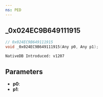 ```yaml
---
ns: PED
---
```

## _0x024EC9B649111915

```c
// 0x024EC9B649111915
void _0x024EC9B649111915(Any p0, Any p1);
```

```
NativeDB Introduced: v1207
```

## Parameters
* **p0**:
* **p1**:
